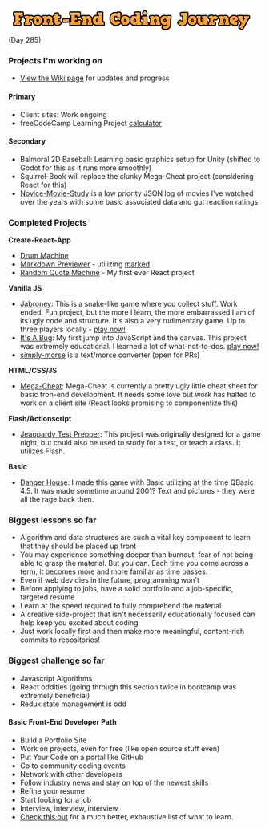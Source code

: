 <img src="img/preview.png"> (Day 285)

### Projects I'm working on

* [View the Wiki page](https://github.com/Stryyder/The-Front-End-Coding-Journey/wiki)
for updates and progress

#### Primary

- Client sites: Work ongoing
- freeCodeCamp Learning Project [calculator](https://github.com/Stryyder/js-calculator)

#### Secondary

- Balmoral 2D Baseball: Learning basic graphics setup for Unity (shifted to Godot for this as it runs more smoothly)
- Squirrel-Book will replace the clunky Mega-Cheat project (considering React for this)
- [Novice-Movie-Study](https://github.com/Stryyder/novice-movie-study) is a low priority JSON log of movies I've watched over the years with some basic associated data and gut reaction ratings


### Completed Projects

**Create-React-App**
- [Drum Machine](https://github.com/Stryyder/drum-machine)
- [Markdown Previewer](https://github.com/Stryyder/markdown-previewer) - utilizing [marked](https://github.com/markedjs/marked)
- [Random Quote Machine](https://github.com/Stryyder/random-quote-machine) - My first ever React project

**Vanilla JS**
- [Jabroney](https://github.com/Stryyder/Jabroney): This is a snake-like game where you collect stuff. Work ended. Fun project, but the more I learn, the more embarrassed I am of its ugly code and structure. It's also a very rudimentary game. Up to three players locally - [play now!](https://jabroney.netlify.com)
- [It's A Bug](https://github.com/Stryyder/ItsABug):  My first jump into JavaScript and the canvas.  This project was extremely educational.  I learned a lot of what-not-to-dos. [play now!](https://itsabug.netlify.com)
- [simply-morse](https://github.com/Stryyder/simply-morse) is a text/morse converter (open for PRs)

**HTML/CSS/JS**
- [Mega-Cheat](https://github.com/Stryyder/Mega-Cheat): Mega-Cheat is currently a pretty ugly little cheat sheet for basic fron-end development. It needs some love but work has halted to work on a client site (React looks promising to componentize this)

**Flash/Actionscript**
- [Jeaopardy Test Prepper](https://github.com/Stryyder/Jeopardy-Flash-Cards): This project was originally designed for a game night, but could also be used to study for a test, or teach a class. It utilizes Flash.

**Basic**
- [Danger House](https://github.com/Stryyder/Danger-House): I made this game with Basic utilizing at the time QBasic 4.5. It was made sometime around 2001? Text and pictures - they were all the rage back then.

### Biggest lessons so far
- Algorithm and data structures are such a vital key component to learn that they should be placed up front
- You may experience something deeper than burnout, fear of not being able to grasp the material. But you can. Each time you come across a term, it becomes more and more familiar as time passes.
- Even if web dev dies in the future, programming won't
- Before applying to jobs, have a solid portfolio and a job-specific, targeted resume
- Learn at the speed required to fully comprehend the material
- A creative side-project that isn't necessarily educationally focused can help keep you excited about coding
- Just work locally first and then make more meaningful, content-rich commits to repositories! 

### Biggest challenge so far
- Javascript Algorithms
- React oddities (going through this section twice in bootcamp was extremely beneficial)
- Redux state management is odd


#### Basic Front-End Developer Path
- Build a Portfolio Site
- Work on projects, even for free (like open source stuff even)
- Put Your Code on a portal like GitHub
- Go to community coding events
- Network with other developers
- Follow industry news and stay on top of the newest skills
- Refine your resume
- Start looking for a job
- Interview, interview, interview
- [Check this out](https://github.com/kamranahmedse/developer-roadmap) for a much better, exhaustive list of what to learn.





